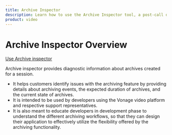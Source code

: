 ```yaml
---
title: Archive Inspector
description: Learn how to use the Archive Inspector tool, a post-call diagnostic tool that provides diagnostic information about archives created for a session.
product: video
--- 
```


# Archive Inspector Overview

[Use Archive inspector](https://tokbox.com/developer/tools/archive-inspector)

Archive inspector provides diagnostic information about archives created for a session.

* It helps customers identify issues with the archiving feature by providing details about archiving events, the expected duration of archives, and the current state of archives.
* It is intended to be used by developers using the Vonage video platform and respective support representatives.
* It is also meant to educate developers in development phase to understand the different archiving workflows, so that they can design their application to effectively utilize the flexibility offered by the archiving functionality.